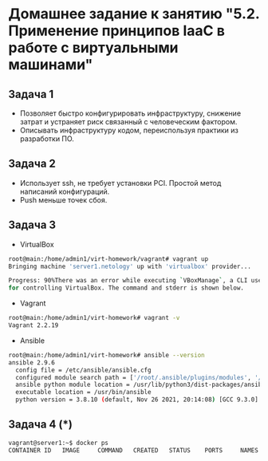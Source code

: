 
# Домашнее задание к занятию "5.2. Применение принципов IaaC в работе с виртуальными машинами"

## Задача 1

- Позволяет быстро конфигурировать инфраструктуру, снижение затрат и устраняет риск связанный с человеческим фактором.
- Описывать инфраструктуру кодом, переиспользуя практики из разработки ПО.

## Задача 2

- Использует ssh, не требует установки PCI. Простой метод написаний конфигураций.
- Push меньше точек сбоя.
## Задача 3

- VirtualBox
```bash
root@main:/home/admin1/virt-homework/vagrant# vagrant up
Bringing machine 'server1.netology' up with 'virtualbox' provider...

Progress: 90%There was an error while executing `VBoxManage`, a CLI used by Vagrant
for controlling VirtualBox. The command and stderr is shown below.
```

- Vagrant
```bash
root@main:/home/admin1/virt-homework# vagrant -v
Vagrant 2.2.19
```
- Ansible
```bash
root@main:/home/admin1/virt-homework# ansible --version
ansible 2.9.6
  config file = /etc/ansible/ansible.cfg
  configured module search path = ['/root/.ansible/plugins/modules', '/usr/share/ansible/plugins/modules']
  ansible python module location = /usr/lib/python3/dist-packages/ansible
  executable location = /usr/bin/ansible
  python version = 3.8.10 (default, Nov 26 2021, 20:14:08) [GCC 9.3.0]
```

## Задача 4 (*)

```bash
vagrant@server1:~$ docker ps
CONTAINER ID   IMAGE     COMMAND   CREATED   STATUS    PORTS     NAMES

```
